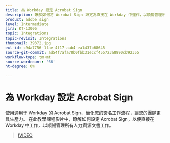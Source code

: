 ```yaml
---
title: 為 Workday 設定 Acrobat Sign
description: 瞭解如何將 Acrobat Sign 設定為直接在 Workday 中運作，以順暢管理所有人力資源文書工作
product: adobe sign
level: Intermediate
jira: KT-13006
topic: Integrations
topic-revisit: Integrations
thumbnail: 39372.jpg
exl-id: c94a7756-1fae-4f17-aab4-ea1437b68645
source-git-commit: ad54f7afa78b0fbb31eccf455723a8890cb92355
workflow-type: tm+mt
source-wordcount: '66'
ht-degree: 0%

---
```


# 為 Workday 設定 Acrobat Sign

使用適用于 Workday 的 Acrobat Sign，簡化您的簽名工作流程，讓您的團隊更具生產力。 在此教學課程影片中，瞭解如何設定 Acrobat Sign，以便直接在 Workday 中工作，以順暢管理所有人力資源文書工作。

>[!VIDEO](https://video.tv.adobe.com/v/39372?quality=12&learn=on&hidetitle=true)
